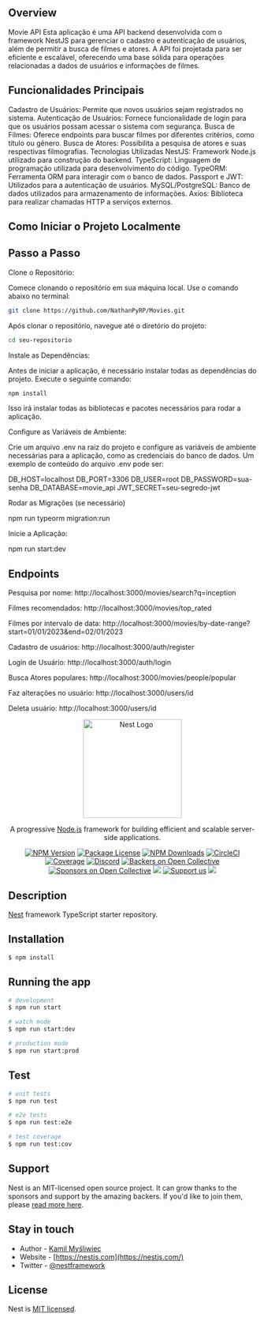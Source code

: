## Overview
Movie API
Esta aplicação é uma API backend desenvolvida com o framework NestJS para gerenciar o cadastro e autenticação de usuários, além de permitir a busca de filmes e atores. A API foi projetada para ser eficiente e escalável, oferecendo uma base sólida para operações relacionadas a dados de usuários e informações de filmes.

## Funcionalidades Principais
Cadastro de Usuários: Permite que novos usuários sejam registrados no sistema.
Autenticação de Usuários: Fornece funcionalidade de login para que os usuários possam acessar o sistema com segurança.
Busca de Filmes: Oferece endpoints para buscar filmes por diferentes critérios, como título ou gênero.
Busca de Atores: Possibilita a pesquisa de atores e suas respectivas filmografias.
Tecnologias Utilizadas
NestJS: Framework Node.js utilizado para construção do backend.
TypeScript: Linguagem de programação utilizada para desenvolvimento do código.
TypeORM: Ferramenta ORM para interagir com o banco de dados.
Passport e JWT: Utilizados para a autenticação de usuários.
MySQL/PostgreSQL: Banco de dados utilizados para armazenamento de informações.
Axios: Biblioteca para realizar chamadas HTTP a serviços externos.

## Como Iniciar o Projeto Localmente

## Passo a Passo

Clone o Repositório:

Comece clonando o repositório em sua máquina local. Use o comando abaixo no terminal:

```bash
git clone https://github.com/NathanPyRP/Movies.git
```

Após clonar o repositório, navegue até o diretório do projeto:

```bash
cd seu-repositorio
```
Instale as Dependências:

Antes de iniciar a aplicação, é necessário instalar todas as dependências do projeto. Execute o seguinte comando:

```bash
npm install
```

Isso irá instalar todas as bibliotecas e pacotes necessários para rodar a aplicação.

Configure as Variáveis de Ambiente:

Crie um arquivo .env na raiz do projeto e configure as variáveis de ambiente necessárias para a aplicação, como as credenciais do banco de dados. Um exemplo de conteúdo do arquivo .env pode ser:

DB_HOST=localhost
DB_PORT=3306
DB_USER=root
DB_PASSWORD=sua-senha
DB_DATABASE=movie_api
JWT_SECRET=seu-segredo-jwt

Rodar as Migrações (se necessário)

npm run typeorm migration:run

Inicie a Aplicação:

npm run start:dev

## Endpoints

Pesquisa por nome: http://localhost:3000/movies/search?q=inception

Filmes recomendados: http://localhost:3000/movies/top_rated

Filmes por intervalo de data: http://localhost:3000/movies/by-date-range?start=01/01/2023&end=02/01/2023

Cadastro de usuários: http://localhost:3000/auth/register

Login de Usuário: http://localhost:3000/auth/login

Busca Atores populares: http://localhost:3000/movies/people/popular

Faz alterações no usuário: http://localhost:3000/users/id

Deleta usuário: http://localhost:3000/users/id


<p align="center">
  <a href="http://nestjs.com/" target="blank"><img src="https://nestjs.com/img/logo-small.svg" width="200" alt="Nest Logo" /></a>
</p>

[circleci-image]: https://img.shields.io/circleci/build/github/nestjs/nest/master?token=abc123def456
[circleci-url]: https://circleci.com/gh/nestjs/nest

  <p align="center">A progressive <a href="http://nodejs.org" target="_blank">Node.js</a> framework for building efficient and scalable server-side applications.</p>
    <p align="center">
<a href="https://www.npmjs.com/~nestjscore" target="_blank"><img src="https://img.shields.io/npm/v/@nestjs/core.svg" alt="NPM Version" /></a>
<a href="https://www.npmjs.com/~nestjscore" target="_blank"><img src="https://img.shields.io/npm/l/@nestjs/core.svg" alt="Package License" /></a>
<a href="https://www.npmjs.com/~nestjscore" target="_blank"><img src="https://img.shields.io/npm/dm/@nestjs/common.svg" alt="NPM Downloads" /></a>
<a href="https://circleci.com/gh/nestjs/nest" target="_blank"><img src="https://img.shields.io/circleci/build/github/nestjs/nest/master" alt="CircleCI" /></a>
<a href="https://coveralls.io/github/nestjs/nest?branch=master" target="_blank"><img src="https://coveralls.io/repos/github/nestjs/nest/badge.svg?branch=master#9" alt="Coverage" /></a>
<a href="https://discord.gg/G7Qnnhy" target="_blank"><img src="https://img.shields.io/badge/discord-online-brightgreen.svg" alt="Discord"/></a>
<a href="https://opencollective.com/nest#backer" target="_blank"><img src="https://opencollective.com/nest/backers/badge.svg" alt="Backers on Open Collective" /></a>
<a href="https://opencollective.com/nest#sponsor" target="_blank"><img src="https://opencollective.com/nest/sponsors/badge.svg" alt="Sponsors on Open Collective" /></a>
  <a href="https://paypal.me/kamilmysliwiec" target="_blank"><img src="https://img.shields.io/badge/Donate-PayPal-ff3f59.svg"/></a>
    <a href="https://opencollective.com/nest#sponsor"  target="_blank"><img src="https://img.shields.io/badge/Support%20us-Open%20Collective-41B883.svg" alt="Support us"></a>
  <a href="https://twitter.com/nestframework" target="_blank"><img src="https://img.shields.io/twitter/follow/nestframework.svg?style=social&label=Follow"></a>
</p>
  <!--[![Backers on Open Collective](https://opencollective.com/nest/backers/badge.svg)](https://opencollective.com/nest#backer)
  [![Sponsors on Open Collective](https://opencollective.com/nest/sponsors/badge.svg)](https://opencollective.com/nest#sponsor)-->

## Description

[Nest](https://github.com/nestjs/nest) framework TypeScript starter repository.

## Installation

```bash
$ npm install
```

## Running the app

```bash
# development
$ npm run start

# watch mode
$ npm run start:dev

# production mode
$ npm run start:prod
```

## Test

```bash
# unit tests
$ npm run test

# e2e tests
$ npm run test:e2e

# test coverage
$ npm run test:cov
```

## Support

Nest is an MIT-licensed open source project. It can grow thanks to the sponsors and support by the amazing backers. If you'd like to join them, please [read more here](https://docs.nestjs.com/support).

## Stay in touch

- Author - [Kamil Myśliwiec](https://kamilmysliwiec.com)
- Website - [https://nestjs.com](https://nestjs.com/)
- Twitter - [@nestframework](https://twitter.com/nestframework)

## License

Nest is [MIT licensed](LICENSE).
